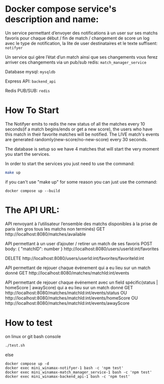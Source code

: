 # Docker compose service's description and name:

Un service permettant d’envoyer des notifications à un user sur ses matchs favoris pour chaque début / fin de match / changement de score un log avec le type de notification, la lite de user destinataires et le texte suffisent: 
`notifyer`

Un service qui gère l’état d’un match ainsi que ses changements vous ferez arriver ces changements via un pub/sub redis: 
`match_manager_service`

Database mysql: 
`mysqldb`

Express API: 
`backend_api`

Redis PUB/SUB: 
`redis`



# How To Start

The Notifyer emits to redis the new status of all the matches every 10 seconds(if a match begins/ends or get a new score), the users who have this match
in their favorite matches will be notified. The LIVE match's events are generated randomly(new-score/no-new-score) every 30 seconds.

The database is setup so we have 4 matches that will start the very moment you start the services.

In order to start the services you just need to use the command:
```bash
make up
``` 

if you can't use "make up" for some reason you can just use the command:
```shell
docker compose up --build
```


# The API URL:

API renvoyant à l’utilisateur l’ensemble des matchs disponibles à la prise de paris (en gros tous les matchs non terminés)
GET
http://localhost:8080/matches/available


API permettant à un user d’ajouter / retirer un match de ses favoris
POST
body: {
    "matchID": number
}
http://localhost:8080/users/userId:int/favorites


DELETE
http://localhost:8080/users/userId:int/favorites/favoriteId:int

API permettant de rejouer chaque événement qui a eu lieu sur un match donné
GET
http://localhost:8080/matches/matchId:int/events

API permettant de rejouer chaque événement avec un field spécific(status | homeScore | awayScore) qui a eu lieu sur un match donné
GET
http://localhost:8080/matches/matchId:int/events/status      OU
http://localhost:8080/matches/matchId:int/events/homeScore   OU
http://localhost:8080/matches/matchId:int/events/awayScore

# How to test 

on linux or git bash console
```bash
./test.sh
```
else 
```shell
docker compose up -d
docker exec mini_winamax-notifyer-1 bash -c 'npm test'
docker exec mini_winamax-match_manager_service-1 bash -c 'npm test'
docker exec mini_winamax-backend_api-1 bash -c 'npm test'
```


